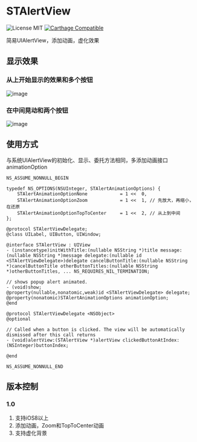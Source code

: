 # STAlertView

![License MIT](https://img.shields.io/github/license/mashape/apistatus.svg?maxAge=2592000)
[![Carthage Compatible](https://img.shields.io/badge/Carthage-compatible-4BC51D.svg?style=flat)](https://github.com/Carthage/Carthage)

简易UIAlertView，添加动画，虚化效果

## 显示效果
### 从上开始显示的效果和多个按钮
![image](https://github.com/STShenZhaoliang/STImage/blob/master/STAlertView/animation1.gif)
### 在中间晃动和两个按钮
![image](https://github.com/STShenZhaoliang/STImage/blob/master/STAlertView/animation2.gif)

## 使用方式
与系统UIAlertView的初始化、显示、委托方法相同，多添加动画接口animationOption

```
NS_ASSUME_NONNULL_BEGIN

typedef NS_OPTIONS(NSUInteger, STAlertAnimationOptions) {
    STAlertAnimationOptionNone            = 1 <<  0,
    STAlertAnimationOptionZoom            = 1 <<  1, // 先放大，再缩小，在还原
    STAlertAnimationOptionTopToCenter     = 1 <<  2, // 从上到中间
};

@protocol STAlertViewDelegate;
@class UILabel, UIButton, UIWindow;

@interface STAlertView : UIView
- (instancetype)initWithTitle:(nullable NSString *)title message:(nullable NSString *)message delegate:(nullable id <STAlertViewDelegate>)delegate cancelButtonTitle:(nullable NSString *)cancelButtonTitle otherButtonTitles:(nullable NSString *)otherButtonTitles, ... NS_REQUIRES_NIL_TERMINATION;

// shows popup alert animated.
- (void)show;
@property(nullable,nonatomic,weak)id <STAlertViewDelegate> delegate;
@property(nonatomic)STAlertAnimationOptions animationOption;
@end

@protocol STAlertViewDelegate <NSObject>
@optional

// Called when a button is clicked. The view will be automatically dismissed after this call returns
- (void)alertView:(STAlertView *)alertView clickedButtonAtIndex:(NSInteger)buttonIndex;

@end

NS_ASSUME_NONNULL_END

```

## 版本控制
### 1.0
1. 支持iOS8以上
2. 添加动画，Zoom和TopToCenter动画
3. 支持虚化背景


